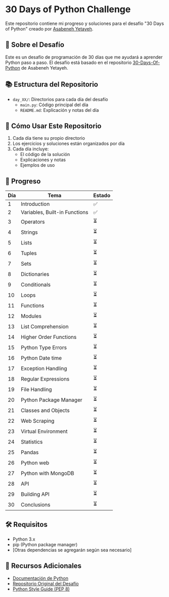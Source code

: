 # 30 Days of Python Challenge

Este repositorio contiene mi progreso y soluciones para el desafío "30 Days of Python" creado por [Asabeneh Yetayeh](https://github.com/Asabeneh).

## 🎯 Sobre el Desafío

Este es un desafío de programación de 30 días que me ayudará a aprender Python paso a paso. El desafío está basado en el repositorio [30-Days-Of-Python](https://github.com/Asabeneh/30-Days-Of-Python) de Asabeneh Yetayeh.

## 📚 Estructura del Repositorio

- `day_XX/`: Directorios para cada día del desafío
  - `main.py`: Código principal del día
  - `README.md`: Explicación y notas del día

## 🚀 Cómo Usar Este Repositorio

1. Cada día tiene su propio directorio
2. Los ejercicios y soluciones están organizados por día
3. Cada día incluye:
   - El código de la solución
   - Explicaciones y notas
   - Ejemplos de uso

## 📝 Progreso

| Día | Tema | Estado |
|-----|------|--------|
| 1   | Introduction | ✅ |
| 2   | Variables, Built-in Functions | ✅ |
| 3   | Operators | ⏳ |
| 4   | Strings | ⏳ |
| 5   | Lists | ⏳ |
| 6   | Tuples | ⏳ |
| 7   | Sets | ⏳ |
| 8   | Dictionaries | ⏳ |
| 9   | Conditionals | ⏳ |
| 10  | Loops | ⏳ |
| 11  | Functions | ⏳ |
| 12  | Modules | ⏳ |
| 13  | List Comprehension | ⏳ |
| 14  | Higher Order Functions | ⏳ |
| 15  | Python Type Errors | ⏳ |
| 16  | Python Date time | ⏳ |
| 17  | Exception Handling | ⏳ |
| 18  | Regular Expressions | ⏳ |
| 19  | File Handling | ⏳ |
| 20  | Python Package Manager | ⏳ |
| 21  | Classes and Objects | ⏳ |
| 22  | Web Scraping | ⏳ |
| 23  | Virtual Environment | ⏳ |
| 24  | Statistics | ⏳ |
| 25  | Pandas | ⏳ |
| 26  | Python web | ⏳ |
| 27  | Python with MongoDB | ⏳ |
| 28  | API | ⏳ |
| 29  | Building API | ⏳ |
| 30  | Conclusions | ⏳ |

## 🛠️ Requisitos

- Python 3.x
- pip (Python package manager)
- [Otras dependencias se agregarán según sea necesario]

## 📖 Recursos Adicionales

- [Documentación de Python](https://docs.python.org/)
- [Repositorio Original del Desafío](https://github.com/Asabeneh/30-Days-Of-Python)
- [Python Style Guide (PEP 8)](https://www.python.org/dev/peps/pep-0008/) 